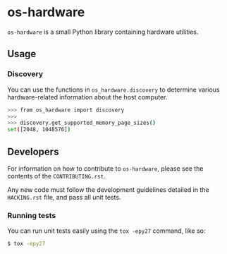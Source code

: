 # os-hardware

`os-hardware` is a small Python library containing hardware utilities.

## Usage

### Discovery

You can use the functions in `os_hardware.discovery` to determine various
hardware-related information about the host computer.

```bash
>>> from os_hardware import discovery
>>> 
>>> discovery.get_supported_memory_page_sizes()
set([2048, 1048576])
```

## Developers

For information on how to contribute to `os-hardware`, please see the contents of
the `CONTRIBUTING.rst`.

Any new code must follow the development guidelines detailed in the `HACKING.rst`
file, and pass all unit tests.

### Running tests

You can run unit tests easily using the `tox -epy27` command, like so:

```bash
$ tox -epy27
```
